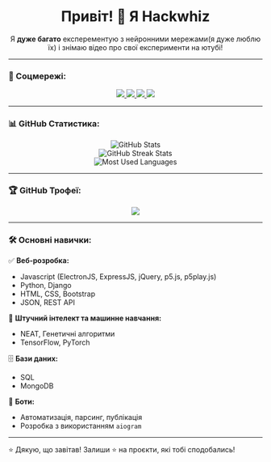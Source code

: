 <h1 align="center">Привіт! 👋 Я Hackwhiz</h1>

<p align="center">
  Я <b>дуже багато</b> експерементую з нейронними мережами(я дуже люблю їх) і знімаю відео про свої експерименти на ютубі!
</p>

---

### 📲 Соцмережі:

<p align="center">
  <a href="[https://youtube.com/твій_ютуб](https://www.youtube.com/@hackwhizzz/featured)" target="_blank">
    <img src="https://img.shields.io/badge/YouTube-%23FF0000.svg?&style=for-the-badge&logo=youtube&logoColor=white" />
  </a>
  <a href="[https://instagram.com/твій_інстаграм](https://www.instagram.com/hackwhizzz/)" target="_blank">
    <img src="https://img.shields.io/badge/Instagram-%23E1306C.svg?&style=for-the-badge&logo=instagram&logoColor=white" />
  </a>
  <a href="[https://tiktok.com/@твій_тікток](https://www.tiktok.com/@hackwhiz)" target="_blank">
    <img src="https://img.shields.io/badge/TikTok-%23000000.svg?&style=for-the-badge&logo=tiktok&logoColor=white" />
  </a>
  <a href="https://t.me/@chE_pUhaaa" target="_blank">
    <img src="https://img.shields.io/badge/Telegram-%2326A5E4.svg?&style=for-the-badge&logo=telegram&logoColor=white" />
  </a>
</p>

---

### 📊 GitHub Статистика:

<p align="center">
  <img src="https://github-readme-stats.vercel.app/api?username=yvsazh&show_icons=true&theme=tokyonight" alt="GitHub Stats" />
  <br/>
  <img src="https://github-readme-streak-stats.herokuapp.com?user=yvsazh&theme=tokyonight" alt="GitHub Streak Stats" />
  <br/>
  <img src="https://github-readme-stats.vercel.app/api/top-langs/?username=yvsazh&layout=compact&theme=tokyonight" alt="Most Used Languages" />
</p>

---

### 🏆 GitHub Трофеї:

<p align="center">
  <img src="https://github-profile-trophy.vercel.app/?username=yvsazh&theme=tokyonight&row=1&column=7" />
</p>

---

### 🛠️ Основні навички:

✅ **Веб-розробка:**
- Javascript (ElectronJS, ExpressJS, jQuery, p5.js, p5play.js)
- Python, Django
- HTML, CSS, Bootstrap
- JSON, REST API

🧠 **Штучний інтелект та машинне навчання:**
- NEAT, Генетичні алгоритми
- TensorFlow, PyTorch

🗄️ **Бази даних:**
- SQL
- MongoDB

🤖 **Боти:**
- Автоматизація, парсинг, публікація
- Розробка з використанням `aiogram`

---

⭐ Дякую, що завітав! Залиши ⭐ на проєкти, які тобі сподобались!
